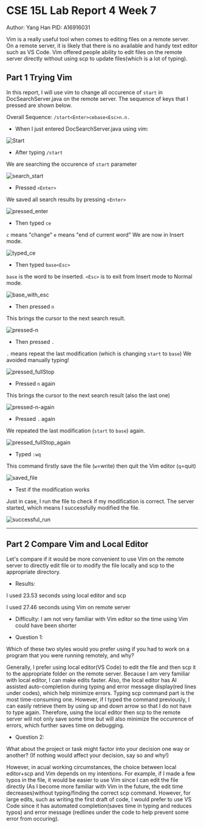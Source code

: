 # CSE 15L Lab Report 4 Week 7

Author: Yang Han
PID: A16916031

Vim is a really useful tool when comes to editing files on a remote server. On a remote server, it is likely that there is no available and handy text editor such as VS Code. Vim offered people ability to edit files on the remote server directly without using scp to update files(which is a lot of typing).

## Part 1 Trying Vim
In this report, I will use vim to change all occurence of `start` in DocSearchServer.java on the remote server. The sequence of keys that I pressed are shown below.

Overall Sequence:
`/start<Enter>cebase<Esc>n.n.`

* When I just entered DocSearchServer.java using vim:

![Start](https://TonyYangHan.github.io/cse15l-lab-reports/start.jpg)

* After typing `/start`

We are searching the occurence of `start` parameter

![search_start](https://TonyYangHan.github.io/cse15l-lab-reports/search_start.jpg)

* Pressed `<Enter>`

We saved all search results by pressing `<Enter>`

![pressed_enter](https://TonyYangHan.github.io/cse15l-lab-reports/pressed_enter.jpg)

* Then typed `ce`

`c` means "change" `e` means "end of current word" We are now in Insert mode.

![typed_ce](https://TonyYangHan.github.io/cse15l-lab-reports/typed_ce.jpg)

* Then typed `base<Esc>`

`base` is the word to be inserted. `<Esc>` is to exit from Insert mode to Normal mode.

![base_with_esc](https://TonyYangHan.github.io/cse15l-lab-reports/base_with_esc.jpg)

* Then pressed `n`

This brings the cursor to the next search result.

![pressed-n](https://TonyYangHan.github.io/cse15l-lab-reports/pressed-n.jpg)

* Then pressed `.`

`.` means repeat the last modification (which is changing `start` to `base`) We avoided manually typing!

![pressed_fullStop](https://TonyYangHan.github.io/cse15l-lab-reports/pressed_fullStop.jpg)

* Pressed `n` again

This brings the cursor to the next search result (also the last one)

![pressed-n-again](https://TonyYangHan.github.io/cse15l-lab-reports/pressed-n-again.jpg)

* Pressed `.` again

We repeated the last modification (`start` to `base`) again.

![pressed_fullStop_again](https://TonyYangHan.github.io/cse15l-lab-reports/pressed_fullStop_again.jpg)

* Typed `:wq`

This command firstly save the file (`w`=write) then quit the Vim editor (`q`=quit)

![saved_file](https://TonyYangHan.github.io/cse15l-lab-reports/saved_file.jpg)

* Test if the modification works

Just in case, I run the file to check if my modification is correct. The server started, which means I successfully modified the file.

![successful_run](https://TonyYangHan.github.io/cse15l-lab-reports/successful_run.jpg)

---

## Part 2 Compare Vim and Local Editor

Let's compare if it would be more convenient to use Vim on the remote server to directly edit file or to modify the file locally and scp to the appropriate directory.

* Results:

I used 23.53 seconds using local editor and scp

I used 27.46 seconds using Vim on remote server

* Difficulty: I am not very familiar with Vim editor so the time using Vim could have been shorter

* Question 1:

Which of these two styles would you prefer using if you had to work on a program that you were running remotely, and why?

Generally, I prefer using local editor(VS Code) to edit the file and then scp it to the appropriate folder on the remote server. Because I am very familiar with local editor, I can make edits faster. Also, the local editor has AI assisted auto-completion during typing and error message display(red lines under codes), which help minimize errors. Typing scp command part is the most time-consuming one. However, if I typed the command previously, I can easily retrieve them by using up and down arrow so that I do not have to type again. Therefore, using the local editor then scp to the remote server will not only save some time but will also minimize the occurence of errors, which further saves time on debugging.

* Question 2:

What about the project or task might factor into your decision one way or another? (If nothing would affect your decision, say so and why!)

However, in acual working circumstances, the choice between local editor+scp and Vim depends on my intentions. For example, if I made a few typos in the file, it would be easier to use Vim since I can edit the file directly (As I become more familiar with Vim in the future, the edit time decreases)without typing/finding the correct scp command. However, for large edits, such as writing the first draft of code, I would prefer to use VS Code since it has automated completion(saves time in typing and reduces typos) and error message (redlines under the code to help prevent some error from occuring).
